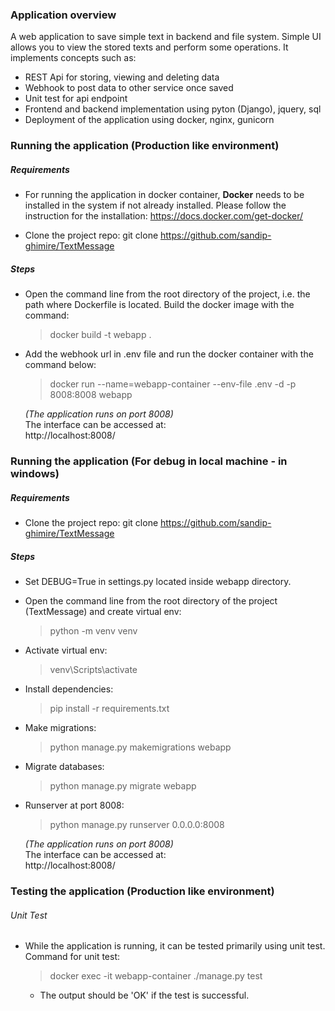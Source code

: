 ### Application overview
A web application to save simple text in backend and file system. Simple UI allows you to view the stored texts and perform some operations.
It implements concepts such as:
- REST Api for storing, viewing and deleting data
- Webhook to post data to other service once saved
- Unit test for api endpoint
- Frontend and backend implementation using pyton (Django), jquery, sql
- Deployment of the application using docker, nginx, gunicorn

### Running the application (Production like environment)
##### Requirements
- For running the application in docker container, **Docker** needs to be installed in the system if not already installed. Please follow the instruction for the installation: https://docs.docker.com/get-docker/

- Clone the project repo: git clone https://github.com/sandip-ghimire/TextMessage

##### Steps
- Open the command line from the root directory of the project, i.e. the path where Dockerfile is located.  Build the docker image with the command:
  >docker build -t webapp .

- Add the webhook url in .env file and run the docker container with the command below: <br />
  >docker run --name=webapp-container --env-file .env -d -p 8008:8008 webapp

  *(The application runs on port 8008)* <br />
  The interface can be accessed at: <br />
  http://localhost:8008/

### Running the application (For debug in local machine - in windows)
##### Requirements
- Clone the project repo: git clone https://github.com/sandip-ghimire/TextMessage

##### Steps
- Set DEBUG=True in settings.py located inside webapp directory.
- Open the command line from the root directory of the project (TextMessage) and create virtual env:
  >python -m venv venv
- Activate virtual env:
  >venv\Scripts\activate
- Install dependencies:
  >pip install -r requirements.txt
- Make migrations:
  >python manage.py makemigrations webapp
- Migrate databases:
  >python manage.py migrate webapp
- Runserver at port 8008:
  >python manage.py runserver 0.0.0.0:8008

  *(The application runs on port 8008)* <br />
  The interface can be accessed at: <br />
  http://localhost:8008/

### Testing the application (Production like environment)
###### Unit Test
- While the application is running, it can be tested primarily using unit test. Command for unit test:
  >docker exec -it webapp-container ./manage.py test
    - The output should be 'OK' if the test is successful.
    
